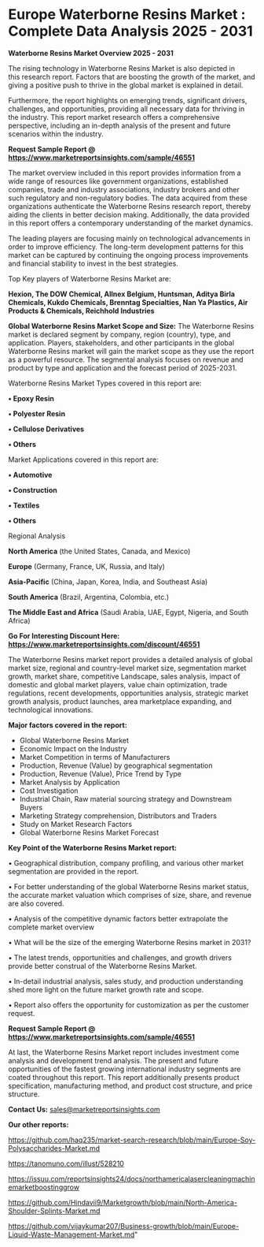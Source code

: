 # Europe Waterborne Resins Market : Complete Data Analysis 2025 - 2031

<Strong> Waterborne Resins Market Overview 2025 - 2031</strong>

The rising technology in Waterborne Resins Market is also depicted in this research report. Factors that are boosting the growth of the market, and giving a positive push to thrive in the global market is explained in detail.

Furthermore, the report highlights on emerging trends, significant drivers, challenges, and opportunities, providing all necessary data for thriving in the industry. This report market research offers a comprehensive perspective, including an in-depth analysis of the present and future scenarios within the industry.

<strong>Request Sample Report @ <a href=https://www.marketreportsinsights.com/sample/46551>https://www.marketreportsinsights.com/sample/46551</a></strong>

The market overview included in this report provides information from a wide range of resources like government organizations, established companies, trade and industry associations, industry brokers and other such regulatory and non-regulatory bodies. The data acquired from these organizations authenticate the Waterborne Resins research report, thereby aiding the clients in better decision making. Additionally, the data provided in this report offers a contemporary understanding of the market dynamics.

The leading players are focusing mainly on technological advancements in order to improve efficiency. The long-term development patterns for this market can be captured by continuing the ongoing process improvements and financial stability to invest in the best strategies.

Top Key players of Waterborne Resins Market are:

<strong>Hexion, The DOW Chemical, Allnex Belgium, Huntsman, Aditya Birla Chemicals, Kukdo Chemicals, Brenntag Specialties, Nan Ya Plastics, Air Products & Chemicals, Reichhold Industries</strong>

<strong><b>Global Waterborne Resins Market Scope and Size:</b></strong>
The Waterborne Resins market is declared segment by company, region (country), type, and application. Players, stakeholders, and other participants in the global Waterborne Resins market will gain the market scope as they use the report as a powerful resource. The segmental analysis focuses on revenue and product by type and application and the forecast period of 2025-2031.

Waterborne Resins Market Types covered in this report are:

<strong>•  Epoxy Resin

•  Polyester Resin

•  Cellulose Derivatives

•  Others</strong>

Market Applications covered in this report are:

<strong>•  Automotive

•  Construction

•  Textiles

•  Others</strong> 

Regional Analysis

<strong>North America</strong> (the United States, Canada, and Mexico)

<strong>Europe</strong> (Germany, France, UK, Russia, and Italy)

<strong>Asia-Pacific</strong> (China, Japan, Korea, India, and Southeast Asia)

<strong>South America</strong> (Brazil, Argentina, Colombia, etc.)

<strong>The Middle East and Africa</strong> (Saudi Arabia, UAE, Egypt, Nigeria, and South Africa)

<strong>Go For Interesting Discount Here: <a href=https://www.marketreportsinsights.com/discount/46551>https://www.marketreportsinsights.com/discount/46551</a></strong>

The Waterborne Resins market report provides a detailed analysis of global market size, regional and country-level market size, segmentation market growth, market share, competitive Landscape, sales analysis, impact of domestic and global market players, value chain optimization, trade regulations, recent developments, opportunities analysis, strategic market growth analysis, product launches, area marketplace expanding, and technological innovations.

<strong><b>Major factors covered in the report:</b></strong>
<ul>
  <li>Global Waterborne Resins Market </li>
  <li>Economic Impact on the Industry</li>
  <li>Market Competition in terms of Manufacturers</li>
  <li>Production, Revenue (Value) by geographical segmentation</li>
  <li>Production, Revenue (Value), Price Trend by Type</li>
  <li>Market Analysis by Application</li>
  <li>Cost Investigation</li>
  <li>Industrial Chain, Raw material sourcing strategy and Downstream Buyers</li>
  <li>Marketing Strategy comprehension, Distributors and Traders</li>
  <li>Study on Market Research Factors</li>
  <li>Global Waterborne Resins Market Forecast</li>
</ul>

<strong><b>Key Point of the Waterborne Resins Market report:</b></strong>

• Geographical distribution, company profiling, and various other market segmentation are provided in the report.

• For better understanding of the global Waterborne Resins market status, the accurate market valuation which comprises of size, share, and revenue are also covered.

• Analysis of the competitive dynamic factors better extrapolate the complete market overview

• What will be the size of the emerging Waterborne Resins market in 2031?

• The latest trends, opportunities and challenges, and growth drivers provide better construal of the Waterborne Resins Market.

• In-detail industrial analysis, sales study, and production understanding shed more light on the future market growth rate and scope.

• Report also offers the opportunity for customization as per the customer request.

<strong>Request Sample Report @ <a href=https://www.marketreportsinsights.com/sample/46551>https://www.marketreportsinsights.com/sample/46551</a></strong>

At last, the Waterborne Resins Market report includes investment come analysis and development trend analysis. The present and future opportunities of the fastest growing international industry segments are coated throughout this report. This report additionally presents product specification, manufacturing method, and product cost structure, and price structure.

<strong>Contact Us:</strong>
sales@marketreportsinsights.com

<strong>Our other reports:</strong>

<a href=https://github.com/haq235/market-search-research/blob/main/Europe-Soy-Polysaccharides-Market.md>https://github.com/haq235/market-search-research/blob/main/Europe-Soy-Polysaccharides-Market.md</a>

<a href=https://tanomuno.com/illust/528210>https://tanomuno.com/illust/528210</a>

<a href=https://issuu.com/reportsinsights24/docs/northamericalasercleaningmachinemarketboostinggrow>https://issuu.com/reportsinsights24/docs/northamericalasercleaningmachinemarketboostinggrow</a>

<a href=https://github.com/Hindavii9/Marketgrowth/blob/main/North-America-Shoulder-Splints-Market.md>https://github.com/Hindavii9/Marketgrowth/blob/main/North-America-Shoulder-Splints-Market.md</a>

<a href=https://github.com/vijaykumar207/Business-growth/blob/main/Europe-Liquid-Waste-Management-Market.md>https://github.com/vijaykumar207/Business-growth/blob/main/Europe-Liquid-Waste-Management-Market.md</a>"

